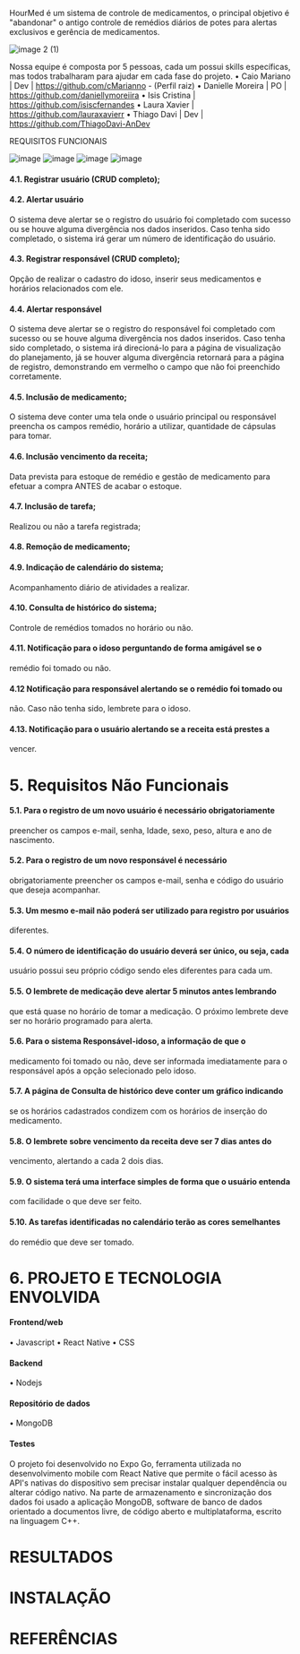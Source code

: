 HourMed é um sistema de controle de medicamentos, o principal objetivo é "abandonar" o antigo controle de remédios diários de potes para alertas exclusivos e gerência de medicamentos.

![image 2 (1)](https://user-images.githubusercontent.com/61214124/120929062-de8f8b80-c6bd-11eb-9848-72b8f9ed11c0.png)


Nossa equipe é composta por 5 pessoas, cada um possui skills específicas, mas todos trabalharam para ajudar em cada fase do projeto.
• Caio Mariano | Dev | https://github.com/cMarianno - (Perfil raiz)
• Danielle Moreira | PO | https://github.com/daniellymoreiira
• Isis Cristina | https://github.com/isiscfernandes
• Laura Xavier | https://github.com/lauraxavierr
• Thiago Davi | Dev | https://github.com/ThiagoDavi-AnDev

REQUISITOS FUNCIONAIS

![image](https://user-images.githubusercontent.com/61214124/120930136-77280a80-c6c2-11eb-878a-6ae6aa38f416.png)
![image](https://user-images.githubusercontent.com/61214124/120930156-8ad37100-c6c2-11eb-8ca2-5cd219ac3ff3.png)
![image](https://user-images.githubusercontent.com/61214124/120930604-624c7680-c6c4-11eb-8b49-8f4e86f5fedb.png)
![image](https://user-images.githubusercontent.com/61214124/120930621-77290a00-c6c4-11eb-88a0-e6926718d296.png)




#### 4.1. Registrar usuário (CRUD completo);

#### 4.2. Alertar usuário
O sistema deve alertar se o registro do usuário foi completado com
sucesso ou se houve alguma divergência nos dados inseridos. Caso
tenha sido completado, o sistema irá gerar um número de identificação do
usuário.

#### 4.3. Registrar responsável (CRUD completo);
Opção de realizar o cadastro do idoso, inserir seus medicamentos e
horários relacionados com ele.

#### 4.4. Alertar responsável
O sistema deve alertar se o registro do responsável foi completado com
sucesso ou se houve alguma divergência nos dados inseridos. Caso
tenha sido completado, o sistema irá direcioná-lo para a página de
visualização do planejamento, já se houver alguma divergência retornará
para a página de registro, demonstrando em vermelho o campo que não
foi preenchido corretamente.

#### 4.5. Inclusão de medicamento;
O sistema deve conter uma tela onde o usuário principal ou responsável
preencha os campos remédio, horário a utilizar, quantidade de cápsulas
para tomar.

#### 4.6. Inclusão vencimento da receita;
Data prevista para estoque de remédio e gestão de medicamento para
efetuar a compra ANTES de acabar o estoque.

#### 4.7. Inclusão de tarefa;
Realizou ou não a tarefa registrada;

#### 4.8. Remoção de medicamento;

#### 4.9. Indicação de calendário do sistema;
Acompanhamento diário de atividades a realizar.

#### 4.10. Consulta de histórico do sistema;
Controle de remédios tomados no horário ou não.

#### 4.11. Notificação para o idoso perguntando de forma amigável se o
remédio foi tomado ou não.

#### 4.12 Notificação para responsável alertando se o remédio foi tomado ou
não. Caso não tenha sido, lembrete para o idoso.

#### 4.13. Notificação para o usuário alertando se a receita está prestes a
vencer.

# 5. Requisitos Não Funcionais

#### 5.1. Para o registro de um novo usuário é necessário obrigatoriamente
preencher os campos e-mail, senha, Idade, sexo, peso, altura e ano de
nascimento.

#### 5.2. Para o registro de um novo responsável é necessário
obrigatoriamente preencher os campos e-mail, senha e código do usuário que
deseja acompanhar.

#### 5.3. Um mesmo e-mail não poderá ser utilizado para registro por usuários
diferentes.

#### 5.4. O número de identificação do usuário deverá ser único, ou seja, cada
usuário possui seu próprio código sendo eles diferentes para cada um.

#### 5.5. O lembrete de medicação deve alertar 5 minutos antes lembrando
que está quase no horário de tomar a medicação. O próximo lembrete deve ser
no horário programado para alerta.

#### 5.6. Para o sistema Responsável-idoso, a informação de que o
medicamento foi tomado ou não, deve ser informada imediatamente para o
responsável após a opção selecionado pelo idoso.

#### 5.7. A página de Consulta de histórico deve conter um gráfico indicando
se os horários cadastrados condizem com os horários de inserção do
medicamento.

#### 5.8. O lembrete sobre vencimento da receita deve ser 7 dias antes do
vencimento, alertando a cada 2 dois dias.

#### 5.9. O sistema terá uma interface simples de forma que o usuário entenda
com facilidade o que deve ser feito.

#### 5.10. As tarefas identificadas no calendário terão as cores semelhantes
do remédio que deve ser tomado.

# 6. PROJETO E TECNOLOGIA ENVOLVIDA

#### Frontend/web
  • Javascript
  • React Native
  • CSS

#### Backend
  • Nodejs

  
#### Repositório de dados
  • MongoDB
  
#### Testes


O projeto foi desenvolvido no Expo Go, ferramenta utilizada no desenvolvimento mobile com React Native que permite o fácil acesso às API's nativas do dispositivo sem precisar instalar qualquer dependência ou alterar código nativo. Na parte de armazenamento e sincronização dos dados foi usado a aplicação MongoDB,  software de banco de dados orientado a documentos livre, de código aberto e multiplataforma, escrito na linguagem C++.

# RESULTADOS

# INSTALAÇÃO

# REFERÊNCIAS
